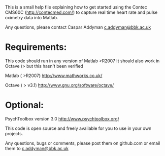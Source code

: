 This is a small help file explaining how to get started using the Contec CMS60C (http://contecmed.com/) to capture real time heart rate and pulse oximetry data into Matlab.

Any questions, please contact 
Caspar Addyman <c.addyman@bbk.ac.uk>


Requirements:
=============

This code should run in any version of Matlab >R2007 
It should also work in Octave (> but this hasn't been verified

Matlab ( >R2007)
http://www.mathworks.co.uk/

Octave ( > v3.1)
http://www.gnu.org/software/octave/

Optional:
=========

PsychToolbox version 3.0 
http://www.psychtoolbox.org/
                      


This code is open source and freely available for you to use in your own projects. 


Any questions, bugs or comments, please post them on github.com or email them to c.addyman@bbk.ac.uk








